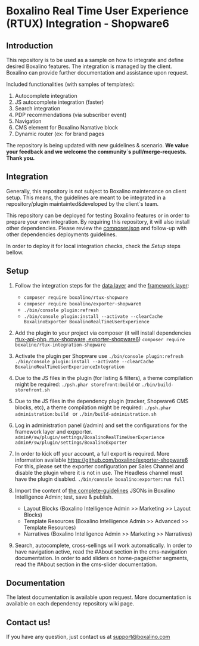 # Boxalino Real Time User Experience (RTUX) Integration - Shopware6

## Introduction
This repository is to be used as a sample on how to integrate and define desired Boxalino features.
The integration is managed by the client.
Boxalino can provide further documentation and assistance upon request.

Included functionalities (with samples of templates):
1. Autocomplete integration
2. JS autocomplete integration (faster)
3. Search integration
4. PDP recommendations (via subscriber event)
5. Navigation
6. CMS element for Boxalino Narrative block
7. Dynamic router (ex: for brand pages

The repository is being updated with new guidelines & scenario.
**We value your feedback and we welcome the community`s pull/merge-requests. Thank you.**

## Integration
Generally, this repository is not subject to Boxalino maintenance on client setup.
This means, the guidelines are meant to be integrated in a repository/plugin maintainted&developed by the client`s team.

This repository can be deployed for testing Boxalino features or in order to prepare your own integration.
By requiring this repository, it will also install other dependencies. Please review the [composer.json](https://github.com/boxalino/rtux-integration-shopware/blob/master/composer.json)
and follow-up with other dependencies deployments guidelines.

In order to deploy it for local integration checks, check the *Setup* steps bellow.

## Setup
1. Follow the integration steps for the [data layer](https://github.com/boxalino/exporter-shopware6) and the [framework layer](https://github.com/boxalino/rtux-shopware):
   * ``composer require boxalino/rtux-shopware``
   * ``composer require boxalino/exporter-shopware6``
   * ``./bin/console plugin:refresh``
   * ``./bin/console plugin:install --activate --clearCache BoxalinoExporter BoxalinoRealTimeUserExperience``
   
2. Add the plugin to your project via composer (it will install dependencies [rtux-api-php, rtux-shopware, exporter-shopware6](https://github.com/boxalino/rtux-integration-shopware/blob/master/composer.json))
``composer require boxalino/rtux-integration-shopware``

3. Activate the plugin per Shopware use
``./bin/console plugin:refresh``
``./bin/console plugin:install --activate --clearCache BoxalinoRealTimeUserExperienceIntegration``

4. Due to the JS files in the plugin (for listing & filters), a theme compilation might be required:
``./psh.phar storefront:build`` or ``./bin/build-storefront.sh ``
  
5. Due to the JS files in the dependency plugin (tracker, Shopware6 CMS blocks, etc), a theme compilation might be required:
``./psh.phar administration:build `` or ``./bin/build-administration.sh ``

6. Log in administration panel (<your-site>/admin) and set the configurations for the framework layer and expporter.
``admin#/sw/plugin/settings/BoxalinoRealTimeUserExperience``
``admin#/sw/plugin/settings/BoxalinoExporter``

7. In order to kick off your account, a full export is required. 
More information available https://github.com/boxalino/exporter-shopware6
For this, please set the exporter configuration per Sales Channel and disable the plugin where it is not in use.
The Headless channel must have the plugin disabled.
``./bin/console boxalino:exporter:run full``

8. Import the content of [the complete-guidelines](https://github.com/boxalino/rtux-integration-shopware/tree/master/doc/complete-guidelines) JSONs in Boxalino Intelligence Admin; test, save & publish.
    * Layout Blocks (Boxalino Intelligence Admin >> Marketing >> Layout Blocks)
    * Template Resources (Boxalino Intelligence Admin >> Advanced >> Template Resources)
    * Narratives  (Boxalino Intelligence Admin >> Marketing >> Narratives)

9. Search, autocomplete, cross-sellings will work automatically. 
In order to have navigation active, read the #About section in the cms-navigation documentation.
In order to add sliders on home-page/other segments, read the #About section in the cms-slider documentation.


## Documentation

The latest documentation is available upon request.
More documentation is available on each dependency repository wiki page.

## Contact us!

If you have any question, just contact us at support@boxalino.com

